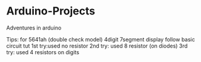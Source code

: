 # Arduino-Projects
Adventures in arduino

Tips:
for 5641ah (double check model) 4digit 7segment display follow basic circuit tut
1st try:used no resistor 2nd try: used 8 resistor (on diodes) 3rd try: used 4 resistors on digits
